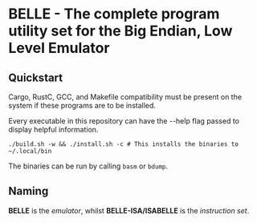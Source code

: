 # BELLE - The complete program utility set for the Big Endian, Low Level Emulator

## Quickstart

Cargo, RustC, GCC, and Makefile compatibility must be present on the system if these programs are to be installed.

Every executable in this repository can have the --help flag passed to display helpful information.


```
./build.sh -w && ./install.sh -c # This installs the binaries to ~/.local/bin
```

The binaries can be run by calling `basm` or `bdump`.

## Naming

**BELLE** is the *emulator*, whilst **BELLE-ISA/ISABELLE** is the *instruction set*.
